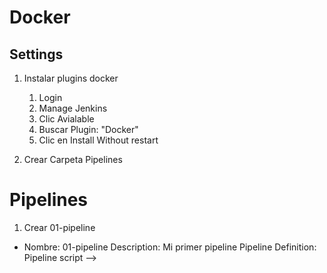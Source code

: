 # Docker
## Settings
1. Instalar plugins docker
    1. Login
    1. Manage Jenkins
    1. Clic Avialable
    1. Buscar Plugin: "Docker"
    1. Clic en Install Without restart
    
1. Crear Carpeta Pipelines

# Pipelines
1. Crear 01-pipeline
* Nombre: 01-pipeline
    Description: Mi primer pipeline
    Pipeline
    Definition: Pipeline script -->
